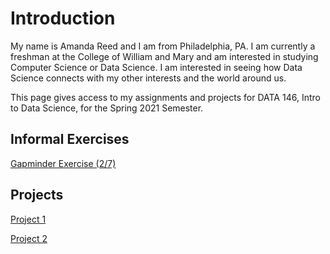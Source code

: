 # Introduction

My name is Amanda Reed and I am from Philadelphia, PA. I am currently a freshman at the College of William and Mary and am interested in studying Computer Science or Data Science. I am interested in seeing how Data Science connects with my other interests and the world around us.

This page gives access to my assignments and projects for DATA 146, Intro to Data Science, for the Spring 2021 Semester.
 
## Informal Exercises

[Gapminder Exercise (2/7)](gapminder.md)
 
## Projects

[Project 1](project1.md)

[Project 2](project2.md)
